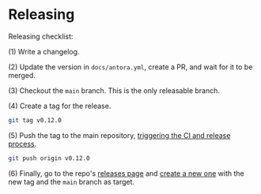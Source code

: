 # Releasing

Releasing checklist:

(1) Write a changelog.

(2) Update the version in `docs/antora.yml`, create a PR, and wait for it to be merged.

(3) Checkout the `main` branch. This is the only releasable branch.

(4) Create a tag for the release.

```sh
git tag v0.12.0
```

(5) Push the tag to the main repository, [triggering the CI and release process](https://github.com/OpenZeppelin/nile/blob/951cf2403aa58a9b58c3c1a793b51cd5c58cb56e/.github/workflows/ci.yml#L55).

```sh
git push origin v0.12.0
```

(6) Finally, go to the repo's [releases page](https://github.com/OpenZeppelin/nile/releases/) and [create a new one](https://github.com/OpenZeppelin/nile/releases/new) with the new tag and the `main` branch as target.
